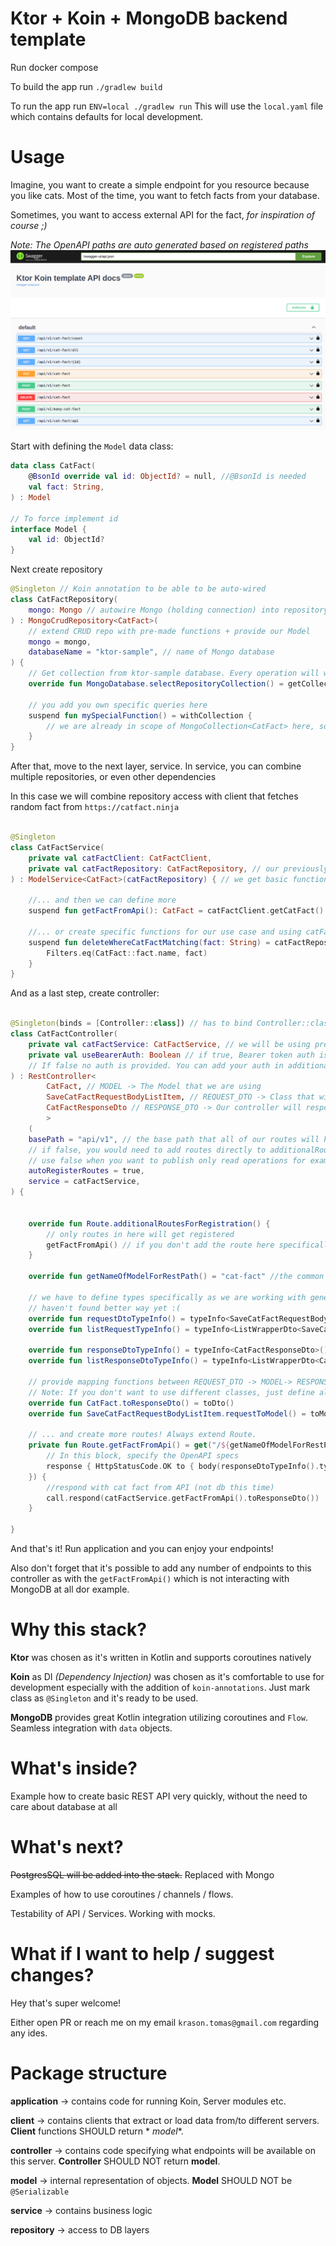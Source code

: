 # Ktor + Koin + MongoDB backend template

Run docker compose

To build the app run `./gradlew build`

To run the app run `ENV=local ./gradlew run` This will use the `local.yaml` file which contains defaults for local
development.

# Usage

Imagine, you want to create a simple endpoint for you resource because you like cats.
Most of the time, you want to fetch facts from your database.


Sometimes, you want to access external API for the fact, _for inspiration of course ;)_ 

_Note: The OpenAPI paths are auto generated based on registered paths_
![Swagger UI](./img/swagger-ui.png?raw=true "Optional Title")

Start with defining the `Model` data class:

```kotlin
data class CatFact(
    @BsonId override val id: ObjectId? = null, //@BsonId is needed
    val fact: String,
) : Model

// To force implement id
interface Model {
    val id: ObjectId?
}
```

Next create repository

```kotlin
@Singleton // Koin annotation to be able to be auto-wired
class CatFactRepository(
    mongo: Mongo // autowire Mongo (holding connection) into repository 
) : MongoCrudRepository<CatFact>(
    // extend CRUD repo with pre-made functions + provide our Model 
    mongo = mongo,
    databaseName = "ktor-sample", // name of Mongo database
) {
    // Get collection from ktor-sample database. Every operation will work on this collection
    override fun MongoDatabase.selectRepositoryCollection() = getCollection<CatFact>("cat-facts")

    // you add you own specific queries here
    suspend fun mySpecialFunction() = withCollection {
        // we are already in scope of MongoCollection<CatFact> here, so it's easy to work with
    }
}
```

After that, move to the next layer, service. In service, you can combine multiple repositories, 
or even other dependencies

In this case we will combine repository access with client that fetches random fact from `https://catfact.ninja`

```kotlin

@Singleton
class CatFactService(
    private val catFactClient: CatFactClient,
    private val catFactRepository: CatFactRepository, // our previously created repository
) : ModelService<CatFact>(catFactRepository) { // we get basic functions from abstract repository

    //... and then we can define more
    suspend fun getFactFromApi(): CatFact = catFactClient.getCatFact()

    //... or create specific functions for our use case and using catFactRepository directly 
    suspend fun deleteWhereCatFactMatching(fact: String) = catFactRepository.deleteWhere {
        Filters.eq(CatFact::fact.name, fact)
    }
}
```

And as a last step, create controller:

```kotlin

@Singleton(binds = [Controller::class]) // has to bind Controller::class in order to auto-create routes
class CatFactController(
    private val catFactService: CatFactService, // we will be using previously created cat sercive
    private val useBearerAuth: Boolean // if true, Bearer token auth is turned on automatically. 
    // If false no auth is provided. You can add your auth in additionalRoutesForRegistration()
) : RestController<
        CatFact, // MODEL -> The Model that we are using 
        SaveCatFactRequestBodyListItem, // REQUEST_DTO -> Class that will be treated as incoming JSON
        CatFactResponseDto // RESPONSE_DTO -> Our controller will respond with this class
        >
    (
    basePath = "api/v1", // the base path that all of our routes will have
    // if false, you would need to add routes directly to additionalRoutesForRegistration()
    // use false when you want to publish only read operations for example
    autoRegisterRoutes = true, 
    service = catFactService,
) {
        
        
    override fun Route.additionalRoutesForRegistration() {
        // only routes in here will get registered
        getFactFromApi() // if you don't add the route here specifically, it will NOT be registered!
    }

    override fun getNameOfModelForRestPath() = "cat-fact" //the common path after base path

    // we have to define types specifically as we are working with generics
    // haven't found better way yet :(
    override fun requestDtoTypeInfo() = typeInfo<SaveCatFactRequestBodyListItem>()
    override fun listRequestTypeInfo() = typeInfo<ListWrapperDto<SaveCatFactRequestBodyListItem>>()

    override fun responseDtoTypeInfo() = typeInfo<CatFactResponseDto>()
    override fun listResponseDtoTypeInfo() = typeInfo<ListWrapperDto<CatFactResponseDto>>()

    // provide mapping functions between REQUEST_DTO -> MODEL-> RESPONSE_DTO
    // Note: If you don't want to use different classes, just define all as CatFact
    override fun CatFact.toResponseDto() = toDto()
    override fun SaveCatFactRequestBodyListItem.requestToModel() = toModel()

    // ... and create more routes! Always extend Route. 
    private fun Route.getFactFromApi() = get("/${getNameOfModelForRestPath()}/api", {
        // In this block, specify the OpenAPI specs
        response { HttpStatusCode.OK to { body(responseDtoTypeInfo().type) } }
    }) {
        //respond with cat fact from API (not db this time)
        call.respond(catFactService.getFactFromApi().toResponseDto())
    }
    
}
```

And that's it! Run application and you can enjoy your endpoints!

Also don't forget that it's possible to add any number of endpoints to this controller as with the `getFactFromApi()`
which is not interacting with MongoDB at all dor example.

# Why this stack?

**Ktor** was chosen as it's written in Kotlin and supports coroutines natively

**Koin** as DI _(Dependency Injection)_ was chosen as it's comfortable to use for development
especially with the addition of `koin-annotations`. Just mark class as `@Singleton` and it's ready to be used.

**MongoDB** provides great Kotlin integration utilizing coroutines and `Flow`. Seamless integration with `data` objects.

# What's inside?

Example how to create basic REST API very quickly, without the need to care about database at all

# What's next?

~~PostgresSQL will be added into the stack.~~ Replaced with Mongo

Examples of how to use coroutines / channels / flows.

Testability of API / Services. Working with mocks.

# What if I want to help / suggest changes?

Hey that's super welcome!

Either open PR or reach me on my email `krason.tomas@gmail.com` regarding any ides.

# Package structure

**application** -> contains code for running Koin, Server modules etc.

**client** -> contains clients that extract or load data from/to different servers. **Client** functions SHOULD return *
*model**.

**controller** -> contains code specifying what endpoints will be available on this server. **Controller** SHOULD NOT
return **model**.

**model** -> internal representation of objects. **Model** SHOULD NOT be `@Serializable`

**service** -> contains business logic

**repository** -> access to DB layers